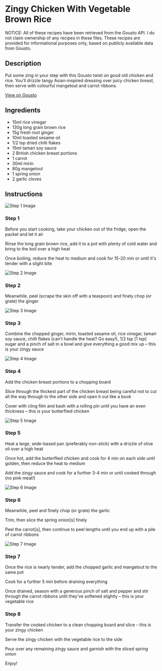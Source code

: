 # Zingy Chicken With Vegetable Brown Rice

NOTICE: All of these recipes have been retrieved from the Gousto API. I do not claim ownership of any recipes in these files. These recipes are provided for informational purposes only, based on publicly available data from Gousto.

## Description

Put some zing in your step with this Gousto twist on good old chicken and rice. You’ll drizzle tangy Asian-inspired dressing over juicy chicken breast, then serve with colourful mangetout and carrot ribbons.

[View on Gousto](https://www.gousto.co.uk/recipes/cookbook/zingy-chicken-with-vegetable-rice)

## Ingredients

- 15ml rice vinegar
- 130g long grain brown rice
- 15g fresh root ginger
- 10ml toasted sesame oil
- 1/2 tsp dried chilli flakes
- 15ml tamari soy sauce
- 2 British chicken breast portions
- 1 carrot
- 30ml mirin
- 80g mangetout
- 1 spring onion
- 2 garlic cloves

## Instructions

![Step 1 Image](https://production-media.gousto.co.uk/cms/recipe-step-image/Step-1-1683889549412-x200.jpg)

### Step 1

Before you start cooking, take your chicken out of the fridge, open the packet and let it air

Rinse the long grain brown rice, add it to a pot with plenty of cold water and bring to the boil over a high heat

Once boiling, reduce the heat to medium and cook for 15-20 min or until it's tender with a slight bite

![Step 2 Image](https://production-media.gousto.co.uk/cms/recipe-step-image/Step-2-1683889553805-x200.jpg)

### Step 2

Meanwhile, peel (scrape the skin off with a teaspoon) and finely chop (or grate) the ginger

![Step 3 Image](https://production-media.gousto.co.uk/cms/recipe-step-image/Step-3-1683889560711-x200.jpg)

### Step 3

Combine the chopped ginger, mirin, toasted sesame oil, rice vinegar, tamari soy sauce, chilli flakes (can't handle the heat? Go easy!), 1/2 tsp <span class="text-danger">[1 tsp] </span>sugar and a pinch of salt in a bowl and give everything a good mix up – this is your zingy sauce

![Step 4 Image](https://production-media.gousto.co.uk/cms/recipe-step-image/Step-4-1683889564632-x200.jpg)

### Step 4

Add the chicken breast portions to a chopping board

Slice through the thickest part of the chicken breast being careful not to cut all the way through to the other side and open it out like a book

Cover with cling film and bash with a rolling pin until you have an even thickness – this is your butterflied chicken

![Step 5 Image](https://production-media.gousto.co.uk/cms/recipe-step-image/Step-5-1683889568540-x200.jpg)

### Step 5

Heat a large, wide-based pan (preferably non-stick) with a drizzle of olive oil over a high heat

Once hot, add the butterflied chicken and cook for 4 min on each side until golden, then reduce the heat to medium

Add the zingy sauce and cook for a further 3-4 min or until cooked through (no pink meat!)

![Step 6 Image](https://production-media.gousto.co.uk/cms/recipe-step-image/Step-6-1683889572427-x200.jpg)

### Step 6

Meanwhile, peel and finely chop (or grate) the garlic

Trim, then slice the spring onion<span class="text-danger">[s]</span> finely

Peel the carrot<span class="text-danger">[s]</span>, then continue to peel lengths until you end up with a pile of carrot ribbons

![Step 7 Image](https://production-media.gousto.co.uk/cms/recipe-step-image/Step-7-1683889575866-x200.jpg)

### Step 7

Once the rice is nearly tender, add the chopped garlic and mangetout to the same pot

Cook for a further 5 min before draining everything

Once drained, season with a generous pinch of salt and pepper and stir through the carrot ribbons until they've softened slightly – this is your vegetable rice

### Step 8

Transfer the cooked chicken to a clean chopping board and slice – this is your zingy chicken

Serve the zingy chicken with the vegetable rice to the side

Pour over any remaining zingy sauce and garnish with the sliced spring onion

Enjoy!

